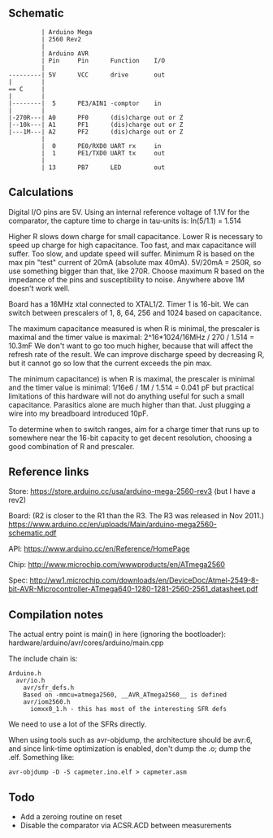 Schematic
---------
             | Arduino Mega
             | 2560 Rev2
             |
             | Arduino AVR
             | Pin     Pin      Function    I/O
             |
    ---------| 5V      VCC      drive       out
    |        |
    == C     |
    |        |
    |--------|  5      PE3/AIN1 -comptor    in
    |        |
    |-270R---| A0      PF0      (dis)charge out or Z
    |--10k---| A1      PF1      (dis)charge out or Z
    |---1M---| A2      PF2      (dis)charge out or Z
             |
             |  0      PE0/RXD0 UART rx     in
             |  1      PE1/TXD0 UART tx     out
             |
             | 13      PB7      LED         out

Calculations
------------

Digital I/O pins are 5V.
Using an internal reference voltage of 1.1V for the comparator, the capture
time to charge in tau-units is:
ln(5/1.1) = 1.514

Higher R slows down charge for small capacitance.
Lower R is necessary to speed up charge for high capacitance.
Too fast, and max capacitance will suffer.
Too slow, and update speed will suffer.
Minimum R is based on the max pin "test" current of 20mA (absolute max 40mA).
5V/20mA = 250R, so use something bigger than that, like 270R.
Choose maximum R based on the impedance of the pins and susceptibility to
noise. Anywhere above 1M doesn't work well.

Board has a 16MHz xtal connected to XTAL1/2. Timer 1 is 16-bit.
We can switch between prescalers of 1, 8, 64, 256 and 1024 based on
capacitance.

The maximum capacitance measured is when R is minimal, the prescaler is maximal
and the timer value is maximal:
2^16*1024/16MHz / 270 / 1.514 = 10.3mF
We don't want to go too much higher, because that will affect the refresh
rate of the result. We can improve discharge speed by decreasing R, but it
cannot go so low that the current exceeds the pin max.

The minimum capacitance) is when R is maximal, the prescaler is minimal
and the timer value is minimal:
1/16e6 / 1M / 1.514 = 0.041 pF
but practical limitations of this hardware will not do anything useful
for such a small capacitance. Parasitics alone are much higher than that.
Just plugging a wire into my breadboard introduced 10pF.

To determine when to switch ranges, aim for a charge timer that runs up
to somewhere near the 16-bit capacity to get decent resolution, choosing a
good combination of R and prescaler.

Reference links
---------------

Store: https://store.arduino.cc/usa/arduino-mega-2560-rev3 (but I have a rev2)

Board: (R2 is closer to the R1 than the R3. The R3 was released in Nov 2011.)
https://www.arduino.cc/en/uploads/Main/arduino-mega2560-schematic.pdf

API: https://www.arduino.cc/en/Reference/HomePage

Chip: http://www.microchip.com/wwwproducts/en/ATmega2560

Spec: http://ww1.microchip.com/downloads/en/DeviceDoc/Atmel-2549-8-bit-AVR-Microcontroller-ATmega640-1280-1281-2560-2561_datasheet.pdf

Compilation notes
-----------------

The actual entry point is main() in here (ignoring the bootloader):
hardware/arduino/avr/cores/arduino/main.cpp

The include chain is:

    Arduino.h
      avr/io.h
        avr/sfr_defs.h
        Based on -mmcu=atmega2560, __AVR_ATmega2560__ is defined
        avr/iom2560.h
          iomxx0_1.h - this has most of the interesting SFR defs
      
We need to use a lot of the SFRs directly.

When using tools such as avr-objdump, the architecture should be avr:6, and since
link-time optimization is enabled, don't dump the .o; dump the .elf. Something like:

    avr-objdump -D -S capmeter.ino.elf > capmeter.asm

Todo
----

* Add a zeroing routine on reset
* Disable the comparator via ACSR.ACD between measurements

